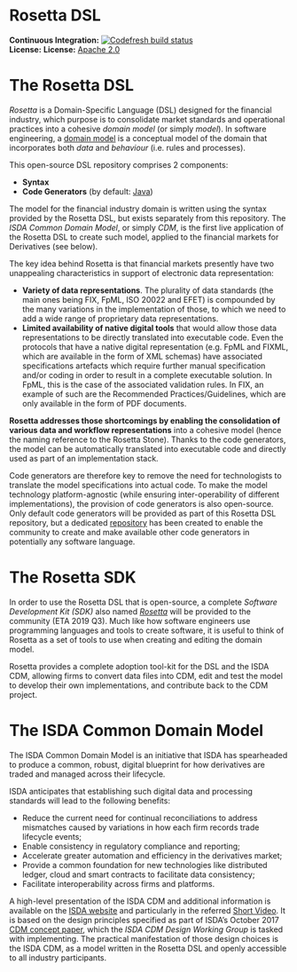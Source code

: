 # Rosetta DSL

**Continuous Integration:** [![Codefresh build status]( https://g.codefresh.io/api/badges/pipeline/regnosysops/REGnosys%2Frosetta-dsl%2Frosetta-dsl?branch=master&key=eyJhbGciOiJIUzI1NiJ9.NWE1N2EyYTlmM2JiOTMwMDAxNDRiODMz.ZDeqVUhB-oMlbZGj4tfEiOg0cy6azXaBvoxoeidyL0g&type=cf-1)]( https://g.codefresh.io/pipelines/rosetta-dsl/builds?repoOwner=REGnosys&repoName=rosetta-dsl&serviceName=REGnosys%2Frosetta-dsl&filter=trigger:build~Build;branch:master;pipeline:5d148a0543bba039bd196117~rosetta-dsl) <br/>
**License:** **License:** [Apache 2.0](http://www.apache.org/licenses/LICENSE-2.0)


The Rosetta DSL
=====================
*Rosetta* is a Domain-Specific Language (DSL) designed for the financial industry, which purpose is to consolidate market standards and operational practices into a cohesive *domain model* (or simply *model*). In software engineering, a [domain model](https://en.wikipedia.org/wiki/Domain_model) is a conceptual model of the domain that incorporates both *data* and *behaviour* (i.e. rules and processes).

This open-source DSL repository comprises 2 components:
- **Syntax**
- **Code Generators** (by default: [Java](https://www.oracle.com/java/))

The model for the financial industry domain is written using the syntax provided by the Rosetta DSL, but exists separately from this repository. The *ISDA Common Domain Model*, or simply *CDM*, is the first live application of the Rosetta DSL to create such model, applied to the financial markets for Derivatives (see below).

The key idea behind Rosetta is that financial markets presently have two unappealing characteristics in support of electronic data representation:

- **Variety of data representations**. The plurality of data standards (the main ones being FIX, FpML, ISO 20022 and EFET) is compounded by the many variations in the implementation of those, to which we need to add a wide range of proprietary data representations.
- **Limited availability of native digital tools** that would allow those data representations to be directly translated into executable code. Even the protocols that have a native digital representation (e.g. FpML and FIXML, which are available in the form of XML schemas) have associated specifications artefacts which require further manual specification and/or coding in order to result in a complete executable solution. In FpML, this is the case of the associated validation rules. In FIX, an example of such are the Recommended Practices/Guidelines, which are only available in the form of PDF documents.

**Rosetta addresses those shortcomings by enabling the consolidation of various data and workflow representations** into a cohesive model (hence the naming reference to the Rosetta Stone). Thanks to the code generators, the model can be automatically translated into executable code and directly used as part of an implementation stack.

Code generators are therefore key to remove the need for technologists to translate the model specifications into actual code. To make the model technology platform-agnostic (while ensuring inter-operability of different implementations), the provision of code generators is also open-source. Only default code generators will be provided as part of this Rosetta DSL repository, but a dedicated [repository](https://github.com/REGnosys/rosetta-code-generators) has been created to enable the community to create and make available other code generators in potentially any software language.


The Rosetta SDK
===============
In order to use the Rosetta DSL that is open-source, a complete *Software Development Kit (SDK)* also named [*Rosetta*](https://ui.rosetta-technology.io/) will be provided to the community (ETA 2019 Q3). Much like how software engineers use programming languages and tools to create software, it is useful to think of Rosetta as a set of tools to use when creating and editing the domain model.

Rosetta provides a complete adoption tool-kit for the DSL and the ISDA CDM, allowing firms to convert data files into CDM, edit and test the model to develop their own implementations, and contribute back to the CDM project.


The ISDA Common Domain Model
============================
The ISDA Common Domain Model is an initiative that ISDA has spearheaded to produce a common, robust, digital blueprint for how derivatives are traded and managed across their lifecycle.

ISDA anticipates that establishing such digital data and processing standards will lead to the following benefits:

- Reduce the current need for continual reconciliations to address mismatches caused by variations in how each firm records trade lifecycle events;
- Enable consistency in regulatory compliance and reporting;
- Accelerate greater automation and efficiency in the derivatives market;
- Provide a common foundation for new technologies like distributed ledger, cloud and smart contracts to facilitate data consistency;
- Facilitate interoperability across firms and platforms.

A high-level presentation of the ISDA CDM and additional information is available on the [ISDA website](https://www.isda.org/a/z8AEE/ISDA-CDM-Factsheet.pdf) and particularly in the referred [Short Video](https://www.isda.org/2017/11/30/what-is-the-isda-cdm/). It is based on the design principles specified as part of ISDA’s October 2017 [CDM concept paper](https://www.isda.org/a/gVKDE/CDM-FINAL.pdf), which the *ISDA CDM Design Working Group* is tasked with implementing. The practical manifestation of those design choices is the ISDA CDM, as a model written in the Rosetta DSL and openly accessible to all industry participants.
